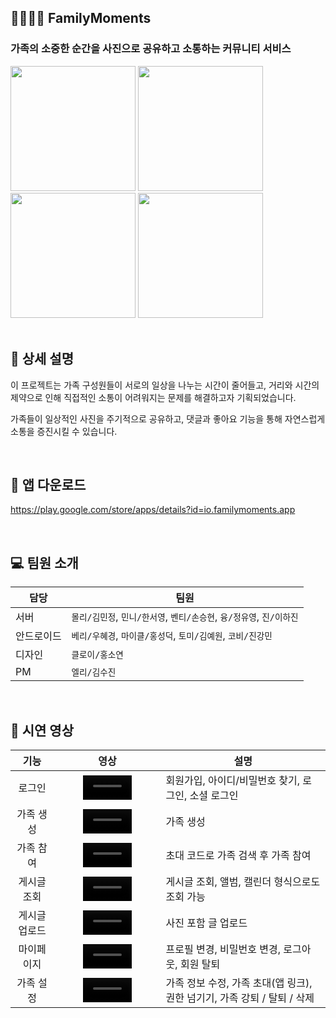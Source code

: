 ## 🧑‍🧑‍🧒‍🧒 FamilyMoments

### 가족의 소중한 순간을 사진으로 공유하고 소통하는 커뮤니티 서비스

<img src="https://github.com/user-attachments/assets/0f62c641-5493-4967-bf4f-b44b5e9ca390" width=200 />
<img src="https://github.com/user-attachments/assets/588cf1a9-9e81-4beb-8284-208c4e0c28d2" width=200 />
<img src="https://github.com/user-attachments/assets/5bcea1fb-c64f-4dd1-8c11-798b9d9feb9d" width=200 />
<img src="https://github.com/user-attachments/assets/9e26da0a-3740-4794-a4be-a6271bd47072" width=200 />

<br>
<br>

## 📖 상세 설명

이 프로젝트는 가족 구성원들이 서로의 일상을 나누는 시간이 줄어들고, 거리와 시간의 제약으로 인해 직접적인 소통이 어려워지는 문제를 해결하고자 기획되었습니다.

가족들이 일상적인 사진을 주기적으로 공유하고, 댓글과 좋아요 기능을 통해 자연스럽게 소통을 증진시킬 수 있습니다.

<br>

## 📱 앱 다운로드

https://play.google.com/store/apps/details?id=io.familymoments.app

<br>

## 💻 팀원 소개
| 담당    | 팀원                                             |
|-------|------------------------------------------------|
| 서버    | `몰리/김민정`, `민니/한서영`, `벤티/손승현`, `융/정유영`, `진/이하진` |
| 안드로이드 | `베리/우혜경`, `마이클/홍성덕`, `토미/김예원`, `코비/진강민`        |
| 디자인   | `클로이/홍소연`                                      |
| PM    | `엘리/김수진`                                       |

<br>

## 🎥 시연 영상
|   기능    |                                                            영상                                                            | 설명                                             |
|:-------:|:------------------------------------------------------------------------------------------------------------------------:|------------------------------------------------|
|   로그인   | <video src = https://github.com/user-attachments/assets/a81256fe-6e35-42de-98c8-ac36f5820f25 width = 50% align="center"> | 회원가입, 아이디/비밀번호 찾기, 로그인, 소셜 로그인                 |
|  가족 생성  | <video src = https://github.com/user-attachments/assets/3df5839d-f82a-4a88-b6ef-74fbeeeaebc3 width = 50% align="center"> | 가족 생성                                          | 
|  가족 참여  | <video src = https://github.com/user-attachments/assets/c930c895-aadf-4f7a-9884-5cdccb9b2e97 width = 50% align="center"> | 초대 코드로 가족 검색 후 가족 참여                           |
| 게시글 조회  | <video src = https://github.com/user-attachments/assets/f2336e02-d687-4a88-b244-556b3546fd12 width = 50% align="center"> | 게시글 조회, 앨범, 캘린더 형식으로도 조회 가능                    |  
| 게시글 업로드 | <video src = https://github.com/user-attachments/assets/198b9ea4-e7fc-42d8-a298-0b04dca7fb1d width = 50% align="center"> | 사진 포함 글 업로드                                    |
|  마이페이지  | <video src = https://github.com/user-attachments/assets/7350b088-5947-48da-bdca-79b4232e19fc width = 50% align="center"> | 프로필 변경, 비밀번호 변경, 로그아웃, 회원 탈퇴                   |
|  가족 설정  | <video src = https://github.com/user-attachments/assets/15afebf0-db63-4bc8-9d6c-0e7e10fab943 width = 50% align="center"> | 가족 정보 수정, 가족 초대(앱 링크), 권한 넘기기, 가족 강퇴 / 탈퇴 / 삭제 |







